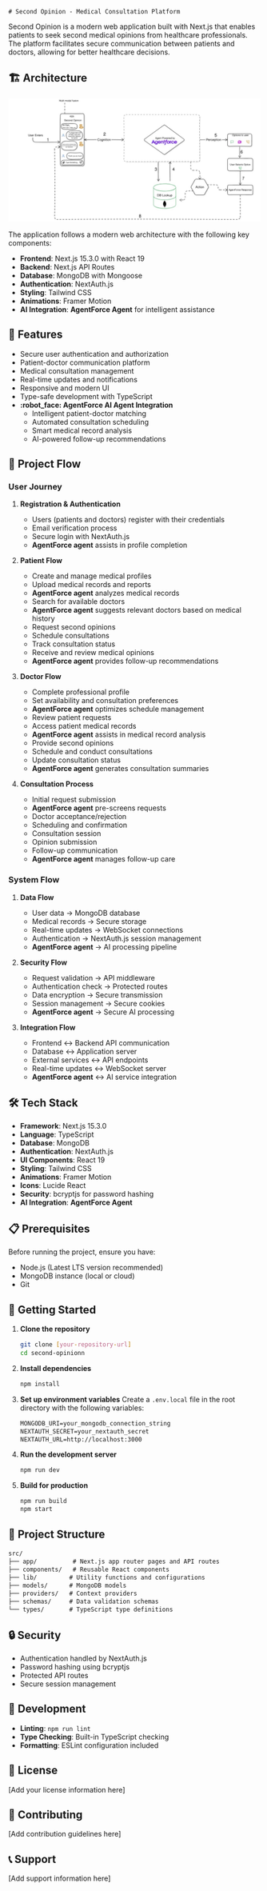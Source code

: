     # Second Opinion - Medical Consultation Platform

Second Opinion is a modern web application built with Next.js that enables patients to seek second medical opinions from healthcare professionals. The platform facilitates secure communication between patients and doctors, allowing for better healthcare decisions.

## :building_construction: Architecture

![Screenshot](./public/WhatsApp%20Image%202025-04-30%20at%2017.40.45_c8f90142.jpg)

The application follows a modern web architecture with the following key components:

- **Frontend**: Next.js 15.3.0 with React 19
- **Backend**: Next.js API Routes
- **Database**: MongoDB with Mongoose
- **Authentication**: NextAuth.js
- **Styling**: Tailwind CSS
- **Animations**: Framer Motion
- **AI Integration**: **AgentForce Agent** for intelligent assistance

## :rocket: Features

- Secure user authentication and authorization
- Patient-doctor communication platform
- Medical consultation management
- Real-time updates and notifications
- Responsive and modern UI
- Type-safe development with TypeScript
- **:robot_face: AgentForce AI Agent Integration**
  - Intelligent patient-doctor matching
  - Automated consultation scheduling
  - Smart medical record analysis
  - AI-powered follow-up recommendations

## :arrows_counterclockwise: Project Flow

### User Journey

1. **Registration & Authentication**
   - Users (patients and doctors) register with their credentials
   - Email verification process
   - Secure login with NextAuth.js
   - **AgentForce agent** assists in profile completion

2. **Patient Flow**
   - Create and manage medical profiles
   - Upload medical records and reports
   - **AgentForce agent** analyzes medical records
   - Search for available doctors
   - **AgentForce agent** suggests relevant doctors based on medical history
   - Request second opinions
   - Schedule consultations
   - Track consultation status
   - Receive and review medical opinions
   - **AgentForce agent** provides follow-up recommendations

3. **Doctor Flow**
   - Complete professional profile
   - Set availability and consultation preferences
   - **AgentForce agent** optimizes schedule management
   - Review patient requests
   - Access patient medical records
   - **AgentForce agent** assists in medical record analysis
   - Provide second opinions
   - Schedule and conduct consultations
   - Update consultation status
   - **AgentForce agent** generates consultation summaries

4. **Consultation Process**
   - Initial request submission
   - **AgentForce agent** pre-screens requests
   - Doctor acceptance/rejection
   - Scheduling and confirmation
   - Consultation session
   - Opinion submission
   - Follow-up communication
   - **AgentForce agent** manages follow-up care

### System Flow

1. **Data Flow**
   - User data → MongoDB database
   - Medical records → Secure storage
   - Real-time updates → WebSocket connections
   - Authentication → NextAuth.js session management
   - **AgentForce agent** → AI processing pipeline

2. **Security Flow**
   - Request validation → API middleware
   - Authentication check → Protected routes
   - Data encryption → Secure transmission
   - Session management → Secure cookies
   - **AgentForce agent** → Secure AI processing

3. **Integration Flow**
   - Frontend ↔ Backend API communication
   - Database ↔ Application server
   - External services ↔ API endpoints
   - Real-time updates ↔ WebSocket server
   - **AgentForce agent** ↔ AI service integration

## :hammer_and_wrench: Tech Stack

- **Framework**: Next.js 15.3.0
- **Language**: TypeScript
- **Database**: MongoDB
- **Authentication**: NextAuth.js
- **UI Components**: React 19
- **Styling**: Tailwind CSS
- **Animations**: Framer Motion
- **Icons**: Lucide React
- **Security**: bcryptjs for password hashing
- **AI Integration**: **AgentForce Agent**

## :clipboard: Prerequisites

Before running the project, ensure you have:

- Node.js (Latest LTS version recommended)
- MongoDB instance (local or cloud)
- Git

## :rocket: Getting Started

1. **Clone the repository**
   ```bash
   git clone [your-repository-url]
   cd second-opinionn
   ```

2. **Install dependencies**
   ```bash
   npm install
   ```

3. **Set up environment variables**
   Create a `.env.local` file in the root directory with the following variables:
   ```
   MONGODB_URI=your_mongodb_connection_string
   NEXTAUTH_SECRET=your_nextauth_secret
   NEXTAUTH_URL=http://localhost:3000
   ```

4. **Run the development server**
   ```bash
   npm run dev
   ```

5. **Build for production**
   ```bash
   npm run build
   npm start
   ```

## :file_folder: Project Structure

```
src/
├── app/          # Next.js app router pages and API routes
├── components/   # Reusable React components
├── lib/         # Utility functions and configurations
├── models/      # MongoDB models
├── providers/   # Context providers
├── schemas/     # Data validation schemas
└── types/       # TypeScript type definitions
```

## :lock: Security

- Authentication handled by NextAuth.js
- Password hashing using bcryptjs
- Protected API routes
- Secure session management

## :test_tube: Development

- **Linting**: `npm run lint`
- **Type Checking**: Built-in TypeScript checking
- **Formatting**: ESLint configuration included

## :memo: License

[Add your license information here]

## :busts_in_silhouette: Contributing

[Add contribution guidelines here]

## :telephone_receiver: Support

[Add support information here]